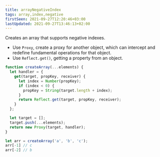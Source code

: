 ```yaml
---
title: arrayNegativeIndex
tags: array,index,negative
firstSeen: 2021-09-27T12:20:46+03:00
lastUpdated: 2021-09-27T13:46:13+02:00
---
```


Creates an array that supports negative indexes.

- Use `Proxy`, create a proxy for another object, which can intercept and redefine fundamental operations for that object.
- Use `Reflect.get()`, getting a property from an object.

```js
function createArray(...elements) {
  let handler = {
    get(target, propKey, receiver) {
      let index = Number(propKey);
      if (index < 0) {
        propKey = String(target.length + index);
      }
      return Reflect.get(target, propKey, receiver);
    }
  };

  let target = [];
  target.push(...elements);
  return new Proxy(target, handler);
}
```

```js
let arr = createArray('a', 'b', 'c');
arr[-1] // c
arr[-2] // b
```
